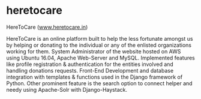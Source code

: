# heretocare
HereToCare (www.heretocare.in)

HereToCare is an online platform built to help the less fortunate amongst us by helping or donating to the individual or
any of the enlisted organizations working for them.
System Administrator of the website hosted on AWS using Ubuntu 16.04, Apache Web-Server and MySQL.
Implemented features like profile registration & authentication for the entities involved and handling donations requests.
Front-End Development and database integration with templates & functions used in the Django framework of Python.
Other prominent feature is the search option to connect helper and needy using Apache-Solr with Django-Haystack.
